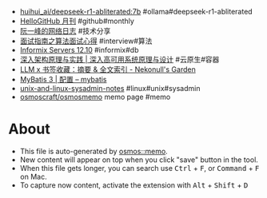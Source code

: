 - [huihui_ai/deepseek-r1-abliterated:7b](https://ollama.com/huihui_ai/deepseek-r1-abliterated:7b) #ollama#deepseek-r1-abliterated
- [HelloGitHub 月刊](https://hellogithub.com/periodical) #github#monthly
- [阮一峰的网络日志](https://www.ruanyifeng.com/blog/) #技术分享
- [面试指南之算法面试心得](https://javayhu.com/2016-nian-mian-shi-zhi-nan-zhi-suan-fa-mian-shi-xin-de/) #interview#算法
- [Informix Servers 12.10](https://www.ibm.com/docs/en/informix-servers/12.10?topic=overview-tutorials-examples) #informix#db
- [深入架构原理与实践 | 深入高可用系统原理与设计](https://www.thebyte.com.cn/) #云原生#容器
- [LLM x 书签收藏：摘要 & 全文索引 - Nekonull's Garden](https://nekonull.me/posts/llm_x_bookmark/)
- [MyBatis 3 | 配置 – mybatis](https://mybatis.org/mybatis-3/zh_CN/configuration.html)
- [unix-and-linux-sysadmin-notes](https://github.com/abdoufermat5/unix-and-linux-sysadmin-notes/blob/main/README.md) #linux#unix#sysadmin
- [osmoscraft/osmosmemo](https://github.com/osmoscraft/osmosmemo) memo page #memo

# About

- This file is auto-generated by [osmos::memo](https://github.com/osmoscraft/osmosmemo).
- New content will appear on top when you click "save" button in the tool.
- When this file gets longer, you can search use <kbd>Ctrl</kbd> + <kbd>F</kbd>, or <kbd>Command</kbd> + <kbd>F</kbd> on Mac.
- To capture now content, activate the extension with <kbd>Alt</kbd> + <kbd>Shift</kbd> + <kbd>D</kbd>
